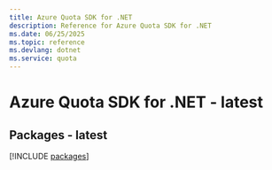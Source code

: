 ```yaml
---
title: Azure Quota SDK for .NET
description: Reference for Azure Quota SDK for .NET
ms.date: 06/25/2025
ms.topic: reference
ms.devlang: dotnet
ms.service: quota
---
```

# Azure Quota SDK for .NET - latest
## Packages - latest
[!INCLUDE [packages](quota-index.md)]